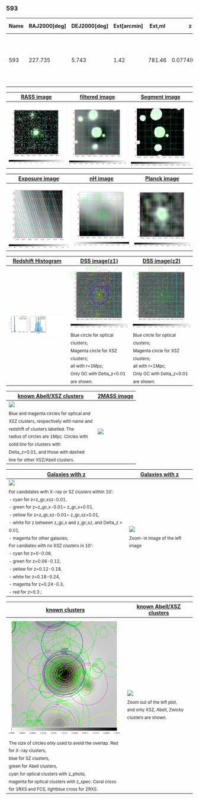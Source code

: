 <div STYLE="page-break-after: always;"></div>

### 593

|Name|RAJ2000[deg]|DEJ2000[deg] |Ext[arcmin]| Ext,ml | z | z_src| C|GC(XSZ,Delta_z<0.01)| GC(OPT,Delta_z<0.01)|GC| R_sig[arcmin] | R500[arcmin] | R500[Mpc]| CRsig[c/s] | CR500[c/s] |L500[1E44 erg/s]|F500[1E-12 erg/s/cm^2]| M500[1E14 Msun]|Tx[keV]|Cnt_sig|Beta|Rc[arcmin]|Comment|Alias|
|---|---|---|---|---|---|------|---|--------|---------|----------|---|---|---|---|---|---|---|---|---|---|---|---|---|---|
|593| 227.735| 5.743| 1.42| 781.46| 0.0774(0.005)| z1, z_xsz| B| L03, MCXC, PSZ2, Tar, XB| A, N, W| A, C, F20, L03, MCXC, N, PSZ2, Tar, W, XB| 26.181| 16.199| 1.424| 3.082(0.121)| 2.900(0.114)| 8.244(0.111)| 55.977(0.751)| 8.84(0.06)| 8.42(0.03)| 1295.3| 0.734(-0.022+0.025)| 2.600(-0.169+0.179)| -| k098|

|[RASS image](../image/593/593_img.pdf)|[filtered image](../image/593/593_fil.pdf)|[Segment image](../image/593/593_seg.pdf)|
|-------------------|--------------------|-------------------|
| <img src="../image/593/593_img.png" width="300">  | <img src="../image/593/593_fil.png" width="300">   | <img src="../image/593/593_seg.png" width="300">  |

|[Exposure image](../image/593/593_mex.pdf)| [nH image](../image/593/593_nh.pdf)| [Planck image](../image/593/593_p.pdf)|
|-------------------|--------------------|-------------------|
|<img src="../image/593/593_mex.png" width="300">   | <img src="../image/593/593_nh.png" width="300">    | <img src="../image/593/593_p.png" width="300"> |

|[Redshift Histogram](../image/593/593_zg.pdf) | [DSS image(z1)](../image/593/593_dss_z1.pdf)      |  [DSS image(z2)](../image/593/593_dss_z2.pdf)    |
|-------------------|--------------------|-------------------|
|<img src="../image/593/593_zg.png" width="300"> |<img src="../image/593/593_dss_z1.png" width="300"> <sub><br>Blue circle for optical clusters; <br>Magenta circle for XSZ clusters; <br>all with r=1Mpc; <br>Only GC with Delta_z<0.01 are shown. </sub>| <img src="../image/593/593_dss_z2.png" width="300"><sub><br>Blue circle for optical clusters; <br>Magenta circle for XSZ clusters; <br>all with r=1Mpc; <br>Only GC with Delta_z<0.01 are shown. </sub> |

|[known Abell/XSZ clusters](../image/593/593_m.pdf) | [2MASS image](../image/593/593_2mass.pdf)      |
|-------------------|-------------------|
|<img src=../image/593/593_m.png width="300"> <br><sub>Blue and magenta circles for optical and <br>XSZ clusters, respectively with name and <br>redshift of clusters labelled. The <br>radius of circles are 1Mpc. Circles with <br>solid line for clusters with <br>Delta_z<0.01, and those with dashed <br>line for other XSZ/Abell clusters.        </sub>|<img src="../image/593/593_2mass.png" width="300">  |

|[Galaxies with z](../image/593/593_opt_ned.pdf) |[Galaxies with z](../image/593/593_opt_ned_zoom.pdf) |
|-------------------|-------------------|
| <img src=../image/593/593_opt_ned.png width="300"> <br><sub> For candidates with X-ray or SZ clusters within 10': <br> - cyan for z<z_gc,xsz-0.01, <br> - green for z=z_gc,x-0.01~ z_gc,x+0.01, <br> - yellow for z=z_gc,sz-0.01~ z_gc,sz+0.01, <br> - white for z between z_gc,x and z_gc,sz, and Delta_z > 0.01, <br> - magenta for other galaxies; <br>For candiates with no XSZ clusters in 10': <br> - cyan for z=0-0.06, <br> - green for z=0.06-0.12, <br> - yellow for z=0.12-0.18, <br> - white for z=0.18-0.24, <br> - magenta for z=0.24-0.3, <br> - red for z>0.3 ;  </sub>|<img src=../image/593/593_opt_ned_zoom.png width="300">  <br><sub> Zoom-in image of the left image</sub>|

|[known clusters](../image/593/593_gc.pdf) |[known Abell/XSZ clusters](../image/593/593_gc_large.pdf) |
|-------------------|-------------------|
| <img src=../image/593/593_gc.png width="300"> <br><sub> The size of circles only used to avoid the overlap. Red for X-ray clusters, <br> blue for SZ clusters, <br> green for Abell clusters, <br> cyan for optical clusters with z_photo, <br> magenta for optical clusters with z_spec. Coral cross for 1RXS and FCS, lightblue cross for 2RXS. </sub>|<img src=../image/593/593_gc_large.png width="300"> <br><sub> Zoom out of the left plot, <br> and only XSZ, Abell, Zwicky clusters are shown. </sub> |



